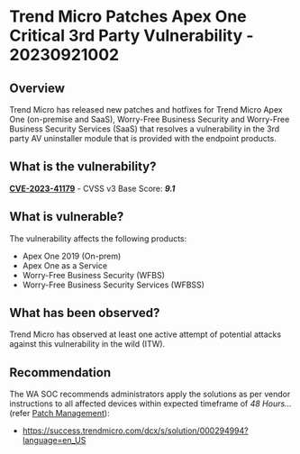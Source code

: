 # Trend Micro Patches Apex One Critical 3rd Party Vulnerability - 20230921002

## Overview

Trend Micro has released new patches and hotfixes for Trend Micro Apex One (on-premise and SaaS), Worry-Free Business Security and Worry-Free Business Security Services (SaaS) that resolves a vulnerability in the 3rd party AV uninstaller module that is provided with the endpoint products.

## What is the vulnerability?

[**CVE-2023-41179**](https://nvd.nist.gov/vuln/detail/CVE-2023-41179) - CVSS v3 Base Score: ***9.1***

## What is vulnerable?

The vulnerability affects the following products:

- Apex One 2019 (On-prem)
- Apex One as a Service
- Worry-Free Business Security (WFBS)
- Worry-Free Business Security Services (WFBSS)

## What has been observed?

Trend Micro has observed at least one active attempt of potential attacks against this vulnerability in the wild (ITW).

## Recommendation

The WA SOC recommends administrators apply the solutions as per vendor instructions to all affected devices within expected timeframe of *48 Hours...* (refer [Patch Management](../guidelines/patch-management.md)):

- <https://success.trendmicro.com/dcx/s/solution/000294994?language=en_US>
